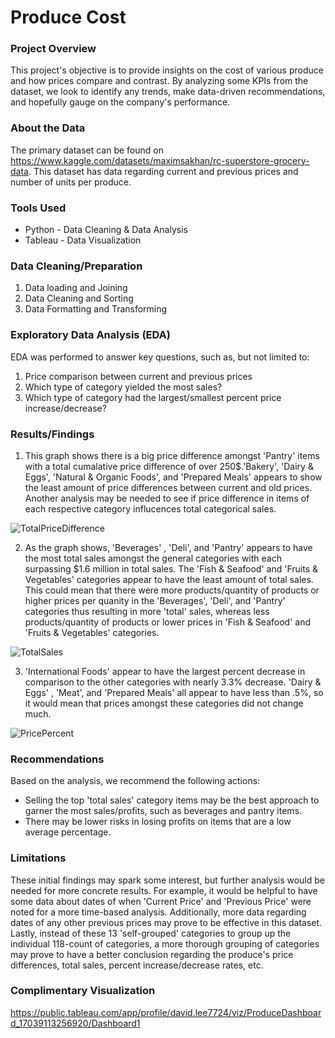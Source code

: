 # Produce Cost

### Project Overview

This project's objective is to provide insights on the cost of various produce and how prices compare and contrast. By analyzing some KPIs from the dataset, we look to identify any trends, make data-driven recommendations, and hopefully gauge on the company's performance.

### About the Data

The primary dataset can be found on <https://www.kaggle.com/datasets/maximsakhan/rc-superstore-grocery-data>. This dataset has data regarding current and previous prices and number of units per produce. 

### Tools Used

- Python - Data Cleaning & Data Analysis
- Tableau - Data Visualization

### Data Cleaning/Preparation

1. Data loading and Joining
2. Data Cleaning and Sorting
3. Data Formatting and Transforming

### Exploratory Data Analysis (EDA)

EDA was performed to answer key questions, such as, but not limited to:

1. Price comparison between current and previous prices
2. Which type of category yielded the most sales?
3. Which type of category had the largest/smallest percent price increase/decrease?

### Results/Findings

1. This graph shows there is a big price difference amongst 'Pantry' items with a total cumalative price difference of over 250$.'Bakery', 'Dairy & Eggs', 'Natural & Organic Foods', and 'Prepared Meals' appears to show the least amount of price differences between current and old prices. Another analysis may be needed to see if price difference in items of each respective category influcences total categorical sales.

![TotalPriceDifference](https://github.com/DavidsDatabase/Produce-Cost/assets/156726833/1fc77d1d-d2dd-4fd2-b971-f3a8c8f910f5)

2. As the graph shows, 'Beverages' , 'Deli', and 'Pantry' appears to have the most total sales amongst the general categories with each surpassing $1.6 million in total sales. The 'Fish & Seafood' and 'Fruits & Vegetables' categories appear to have the least amount of total sales. This could mean that there were more products/quantity of products or higher prices per quanity in the 'Beverages', 'Deli', and 'Pantry' categories thus resulting in more 'total' sales, whereas less products/quantity of products or lower prices in 'Fish & Seafood' and 'Fruits & Vegetables' categories.

![TotalSales](https://github.com/DavidsDatabase/Produce-Cost/assets/156726833/541f79e8-fee4-46da-b524-7a8b68d39812)

3. 'International Foods' appear to have the largest percent decrease in comparison to the other categories with nearly 3.3%  decrease. 'Dairy & Eggs' , 'Meat', and 'Prepared Meals' all appear to have less than .5%, so it would mean that prices amongst these categories did not change much. 

![PricePercent](https://github.com/DavidsDatabase/Produce-Cost/assets/156726833/52c7d937-702c-497e-a3fb-75be2e90b297)

### Recommendations

Based on the analysis, we recommend the following actions:

- Selling the top 'total sales' category items may be the best approach to garner the most sales/profits, such as beverages and pantry items.
- There may be lower risks in losing profits on items that are a low average percentage.

### Limitations

These initial findings may spark some interest, but further analysis would be needed for more concrete results. For example, it would be helpful to have some data about dates of when 'Current Price' and 'Previous Price' were noted for a more time-based analysis. Additionally, more data regarding dates of any other previous prices may prove to be effective in this dataset. Lastly, instead of these 13 'self-grouped' categories to group up the individual 118-count of categories, a more thorough grouping of categories may prove to have a better conclusion regarding the produce's price differences, total sales, percent increase/decrease rates, etc. 

### Complimentary Visualization

<https://public.tableau.com/app/profile/david.lee7724/viz/ProduceDashboard_17039113256920/Dashboard1>











